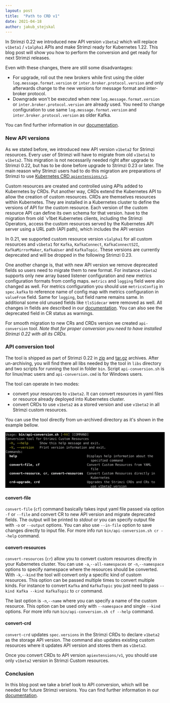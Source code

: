 ```yaml
---
layout: post
title:  "Path to CRD v1"
date: 2021-04-18
author: jakub_stejskal
---
```

In Strimzi 0.22 we introduced new API version `v1beta2` which will replace `v1beta1` / `v1alpha1` APIs and make Strimzi ready for Kubernetes 1.22.
This blog post will show you how to perform the conversion and get ready for next Strimzi releases.

<!--more-->

Even with these changes, there are still some disadvantages:
* For upgrade, roll out the new brokers while first using the older `log.message.format.version` or `inter.broker.protocol.version` and only afterwards change to the new versions for message format and inter-broker protocol.
* Downgrade won't be executed when new `log.message.format.version` or `inter.broker.protocol.version` are already used.
  You need to change configuration to use same `log.message.format.version` and `inter.broker.protocol.version` as older Kafka.

You can find further information in our [documentation](https://strimzi.io/docs/operators/0.22.1/full/deploying.html#proc-upgrade-cli-tool-crds-str).

### New API versions

As we stated before, we introduced new API version `v1beta2` for Strimzi resources.
Every user of Strimzi will have to migrate from old `v1beta1` to `v1beta2`.
This migration is not necessarily needed right after upgrade to Strimzi 0.22, but has to be done before upgrade to Strimzi 0.23 or later.
The main reason why Strimzi users had to do this migration are preparations of Strimzi to use [Kubernetes CRD `apiextensions/v1`](https://kubernetes.io/docs/reference/using-api/deprecation-guide/#customresourcedefinition-v122).

Custom resources are created and controlled using APIs added to Kubernetes by CRDs.
Put another way, CRDs extend the Kubernetes API to allow the creation of custom resources.
CRDs are themselves resources within Kubernetes.
They are installed in a Kubernetes cluster to define the versions of API for the custom resource.
Each version of the custom resource API can define its own schema for that version. have to the migration from old `v1bet
Kubernetes clients, including the Strimzi Operators, access the custom resources served by the Kubernetes API server using a URL path (API path), which includes the API version

In 0.21, we supported custom resource version `v1alpha1` for all custom resources and `v1beta1` for `Kafka`, `KafkaConnect`, `KafkaConnectS2I`, `KafkaMirrorMaker`, `KafkaUser` and `KafkaTopic`.
These versions are currently deprecated and will be dropped in the following Strimzi 0.23.

One another change is, that with new API version we remove deprecated fields so users need to migrate them to new format.
For instance `v1beta2` supports only new array based listener configuration and new metrics configuration formats from config maps.
`metrics` and `logging` field were also changed as well.
For metrics configuration you should use `metricsConfig` in `spec.kafka` to reference name of config map with metrics configuration in `valueFrom` field.
Same for `logging`, but field name remains same.
In additional some old unused fields like `tlsSidecar` were removed as well.
All changes in fields are described in our [documentation](https://strimzi.io/docs/operators/latest/full/deploying.html#proc-upgrade-cli-tool-files-str).
You can also see the deprecated field in CR status as warnings.

For smooth migration to new CRs and CRDs version we created `api-conversion` tool. _Note that for proper conversion you need to have installed Strimzi 0.22 with all its CRDs._

### API conversion tool

The tool is shipped as part of Strimzi 0.22 in [zip](https://github.com/strimzi/strimzi-kafka-operator/releases/download/0.22.1/api-conversion-0.22.1.zip) and [tar.gz](https://github.com/strimzi/strimzi-kafka-operator/releases/download/0.22.1/api-conversion-0.22.1.tar.gz) archives.
After un-archiving, you will find there all libs needed by the tool in `libs` directory and two scripts for running the tool in folder `bin`.
Script `api-conversion.sh` is for linux/mac users and `api-conversion.cmd` is for Windows users.

The tool can operate in two modes:
* convert your resources to `v1beta2`. It can convert resources in yaml files or resource already deployed into Kubernetes cluster.
* convert CRDs to use `v1beta2` as a stored version and use `v1beta2` in all Strimzi custom resources.

You can use the tool directly from un-archived directory as it's shown in the example bellow.

![api-conversion tool help](/assets/images/posts/2021-04-18-api-conversion.png)

#### convert-file

`convert-file` (`cf`) command basically takes input yaml file passed via option `-f` or `--file` and convert CR to new API version and migrate deprecated fields.
The output will be printed to _stdout_ or you can specify output file with `-o` or `--output` options.
You can also use `--in-file` option to save changes directly to input file.
For more info run `bin/api-conversion.sh cr --help` command.

#### convert-resources

`convert-resources` (`cr`) allow you to convert custom resources directly in your Kubernetes cluster.
You can use `-a`,`--all-namespaces` or `-n`,`--namespace` options to specify namespace where the resources should be converted.
With `-k`,`--kind` the tool will convert only a specific kind of custom resources.
This option can be passed multiple times to convert multiple kinds.
For instance to convert `Kafka` and `KafkaTopic` you just need to pass `--kind Kafka --kind KafkaTopic` to `cr` command.

The last option is `-n`,`--name` where you can specify a name of the custom resource.
This option can be used only with `--namespace` and single `--kind` options.
For more info run `bin/api-conversion.sh cf --help` command.

#### convert-crd

`convert-crd` updates `spec.versions` in the Strimzi CRDs to declare `v1beta2` as the storage API version.
The command also updates existing custom resources where it updates API version and stores them as `v1beta2`.

Once you convert CRDs to API version `apiextensions/v1`, you should use only `v1beta2` version in Strimzi Custom resources.


### Conclusion

In this blog post we take a brief look to API conversion, which will be needed for future Strimzi versions.
You can find further information in our [documentation](https://strimzi.io/docs/operators/0.22.1/full/deploying.html#proc-upgrade-cli-tool-files-str).

